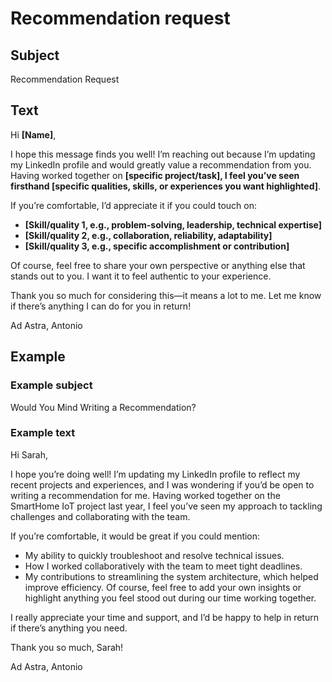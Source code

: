 # Recommendation request

## Subject

Recommendation Request

## Text

Hi **[Name]**,

I hope this message finds you well! I’m reaching out because I’m updating my LinkedIn profile and would greatly value a recommendation from you. Having worked together on **[specific project/task], I feel you’ve seen firsthand [specific qualities, skills, or experiences you want highlighted]**.

If you’re comfortable, I’d appreciate it if you could touch on:

* **[Skill/quality 1, e.g., problem-solving, leadership, technical expertise]**
* **[Skill/quality 2, e.g., collaboration, reliability, adaptability]**
* **[Skill/quality 3, e.g., specific accomplishment or contribution]**

Of course, feel free to share your own perspective or anything else that stands out to you. I want it to feel authentic to your experience.

Thank you so much for considering this—it means a lot to me. Let me know if there’s anything I can do for you in return!

Ad Astra,
Antonio

## Example

### Example subject

Would You Mind Writing a Recommendation?

### Example text

Hi Sarah,

I hope you’re doing well! I’m updating my LinkedIn profile to reflect my recent projects and experiences, and I was wondering if you’d be open to writing a recommendation for me. Having worked together on the SmartHome IoT project last year, I feel you’ve seen my approach to tackling challenges and collaborating with the team.

If you’re comfortable, it would be great if you could mention:

* My ability to quickly troubleshoot and resolve technical issues.
* How I worked collaboratively with the team to meet tight deadlines.
* My contributions to streamlining the system architecture, which helped improve efficiency.
Of course, feel free to add your own insights or highlight anything you feel stood out during our time working together.

I really appreciate your time and support, and I’d be happy to help in return if there’s anything you need.

Thank you so much, Sarah!

Ad Astra,
Antonio